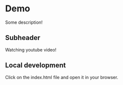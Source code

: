 # Demo

Some description!

## Subheader

Watching youtube video!

## Local development

Click on the index.html file and open it in your browser.